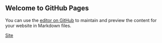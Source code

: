 ## Welcome to GitHub Pages

You can use the [editor on GitHub](https://github.com/sureshnarayan/sureshnarayan.github.io/edit/master/README.md) to maintain and preview the content for your website in Markdown files.

[Site](https://sureshnarayan.github.io/testing/)
